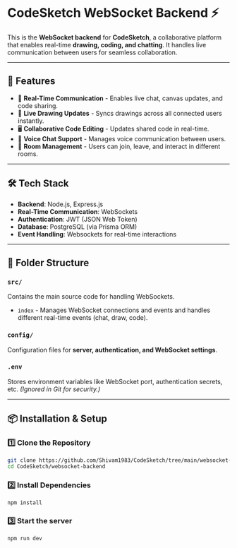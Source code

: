 # CodeSketch WebSocket Backend ⚡

This is the **WebSocket backend** for **CodeSketch**, a collaborative platform that enables real-time **drawing, coding, and chatting**. It handles live communication between users for seamless collaboration.

---

## 🚀 Features
- 📡 **Real-Time Communication** - Enables live chat, canvas updates, and code sharing.
- 🎨 **Live Drawing Updates** - Syncs drawings across all connected users instantly.
- 🖥️ **Collaborative Code Editing** - Updates shared code in real-time.
- 🎤 **Voice Chat Support** - Manages voice communication between users.
- 📌 **Room Management** - Users can join, leave, and interact in different rooms.

---

## 🛠️ Tech Stack
- **Backend**: Node.js, Express.js
- **Real-Time Communication**: WebSockets
- **Authentication**: JWT (JSON Web Token)
- **Database**: PostgreSQL (via Prisma ORM)
- **Event Handling**: Websockets for real-time interactions

---

## 📂 Folder Structure

### `src/`
Contains the main source code for handling WebSockets.
- `index` - Manages WebSocket connections and events and handles different real-time events (chat, draw, code).

### `config/`
Configuration files for **server, authentication, and WebSocket settings**.

### `.env`
Stores environment variables like WebSocket port, authentication secrets, etc. *(Ignored in Git for security.)*

---

## 📦 Installation & Setup

### 1️⃣ Clone the Repository  
```sh
git clone https://github.com/Shivam1983/CodeSketch/tree/main/websocket-backend
cd CodeSketch/websocket-backend
```
### 2️⃣ Install Dependencies
```sh
npm install
```

### 3️⃣ Start the server
```sh
npm run dev
```
